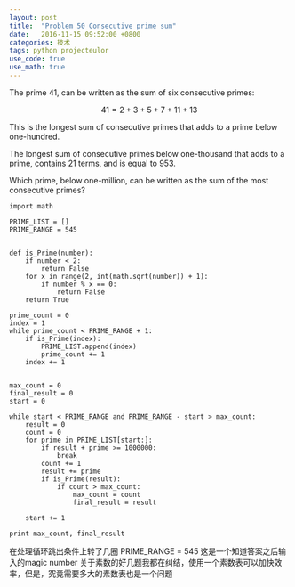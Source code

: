 ```yaml
---
layout: post
title:  "Problem 50 Consecutive prime sum"
date:   2016-11-15 09:52:00 +0800
categories: 技术
tags: python projecteulor
use_code: true
use_math: true
---
```

The prime 41, can be written as the sum of six consecutive primes:

$$41 = 2 + 3 + 5 + 7 + 11 + 13$$

This is the longest sum of consecutive primes that adds to a prime below one-hundred.

The longest sum of consecutive primes below one-thousand that adds to a prime, contains 21 terms, and is equal to 953.

Which prime, below one-million, can be written as the sum of the most consecutive primes?
<!--more-->
    import math

    PRIME_LIST = []
    PRIME_RANGE = 545


    def is_Prime(number):
        if number < 2:
            return False
        for x in range(2, int(math.sqrt(number)) + 1):
            if number % x == 0:
                return False
        return True

    prime_count = 0
    index = 1
    while prime_count < PRIME_RANGE + 1:
        if is_Prime(index):
            PRIME_LIST.append(index)
            prime_count += 1
        index += 1


    max_count = 0
    final_result = 0
    start = 0

    while start < PRIME_RANGE and PRIME_RANGE - start > max_count:
        result = 0
        count = 0
        for prime in PRIME_LIST[start:]:
            if result + prime >= 1000000:
                break
            count += 1
            result += prime
            if is_Prime(result):
                if count > max_count:
                    max_count = count
                    final_result = result

        start += 1

    print max_count, final_result

在处理循环跳出条件上转了几圈
PRIME_RANGE = 545 这是一个知道答案之后输入的magic number
关于素数的好几题我都在纠结，使用一个素数表可以加快效率，但是，究竟需要多大的素数表也是一个问题

